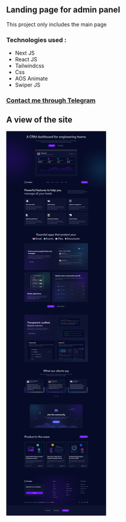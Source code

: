 ## Landing page for admin panel
This project only includes the main page
### Technologies used :
- Next JS
- React JS
- Tailwindcss
- Css
- AOS Animate
- Swiper JS

### [Contact me through Telegram](https://t.me/vc_abolfazl)
## A view of the site
![A view of the site](screenshot.png)